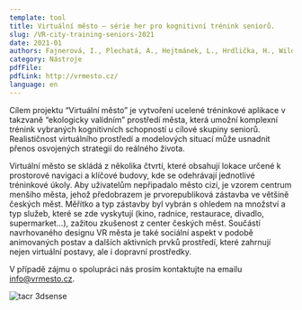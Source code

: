 ```yaml
---
template: tool
title: Virtuální město – série her pro kognitivní trénink seniorů.
slug: /VR-city-training-seniors-2021
date: 2021-01
authors: Fajnerová, I., Plechatá, A., Hejtmánek, L., Hrdlička, H., Wild, J.
category: Nástroje
pdfFile: 
pdfLink: http://vrmesto.cz/
language: en
---
```


Cílem projektu “Virtuální město” je vytvoření ucelené tréninkové aplikace v takzvaně “ekologicky validním” prostředí města, která umožní komplexní trénink vybraných kognitivních schopností u cílové skupiny seniorů. Realističnost virtuálního prostředí a modelových situací může usnadnit přenos osvojených strategií do reálného života. 

Virtuální město se skládá z několika čtvrtí, které obsahují lokace určené k prostorové navigaci a klíčové budovy, kde se odehrávají jednotlivé tréninkové úkoly. Aby uživatelům nepřipadalo město cizí, je vzorem centrum menšího města, jehož předobrazem je prvorepubliková zástavba ve většině českých měst. Měřítko a typ zástavby byl vybrán s ohledem na množství a typ služeb, které se zde vyskytují (kino, radnice, restaurace, divadlo, supermarket…), zažitou zkušenost z center českých měst.  Součástí navrhovaného designu VR města je také sociální aspekt v podobě animovaných postav  a dalších aktivních prvků prostředí, které zahrnují nejen virtuální postavy, ale i dopravní prostředky. 

V případě zájmu o spolupráci nás prosím kontaktujte na emailu info@vrmesto.cz.

![tacr 3dsense](/logo-3dsense.png)
